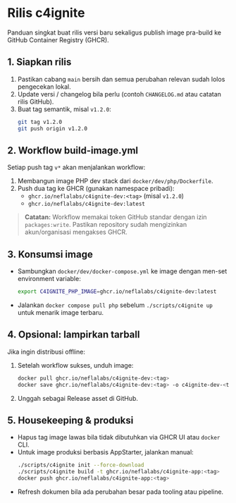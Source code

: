 # Rilis c4ignite

Panduan singkat buat rilis versi baru sekaligus publish image pra-build ke GitHub Container Registry (GHCR).

## 1. Siapkan rilis
1. Pastikan cabang `main` bersih dan semua perubahan relevan sudah lolos pengecekan lokal.
2. Update versi / changelog bila perlu (contoh `CHANGELOG.md` atau catatan rilis GitHub).
3. Buat tag semantik, misal `v1.2.0`:
   ```bash
   git tag v1.2.0
   git push origin v1.2.0
   ```

## 2. Workflow build-image.yml
Setiap push tag `v*` akan menjalankan workflow:
1. Membangun image PHP dev stack dari `docker/dev/php/Dockerfile`.
2. Push dua tag ke GHCR (gunakan namespace pribadi):
   - `ghcr.io/neflalabs/c4ignite-dev:<tag>` (misal `v1.2.0`)
   - `ghcr.io/neflalabs/c4ignite-dev:latest`

> **Catatan:** Workflow memakai token GitHub standar dengan izin `packages:write`. Pastikan repository sudah mengizinkan akun/organisasi mengakses GHCR.

## 3. Konsumsi image
- Sambungkan `docker/dev/docker-compose.yml` ke image dengan men-set environment variable:
  ```bash
  export C4IGNITE_PHP_IMAGE=ghcr.io/neflalabs/c4ignite-dev:latest
  ```
- Jalankan `docker compose pull php` sebelum `./scripts/c4ignite up` untuk menarik image terbaru.

## 4. Opsional: lampirkan tarball
Jika ingin distribusi offline:
1. Setelah workflow sukses, unduh image:
   ```bash
   docker pull ghcr.io/neflalabs/c4ignite-dev:<tag>
   docker save ghcr.io/neflalabs/c4ignite-dev:<tag> -o c4ignite-dev-<tag>.tar
   ```
2. Unggah sebagai Release asset di GitHub.

## 5. Housekeeping & produksi
- Hapus tag image lawas bila tidak dibutuhkan via GHCR UI atau `docker` CLI.
- Untuk image produksi berbasis AppStarter, jalankan manual:
  ```bash
  ./scripts/c4ignite init --force-download
  ./scripts/c4ignite build -t ghcr.io/neflalabs/c4ignite-app:<tag>
  docker push ghcr.io/neflalabs/c4ignite-app:<tag>
  ```
- Refresh dokumen bila ada perubahan besar pada tooling atau pipeline.
